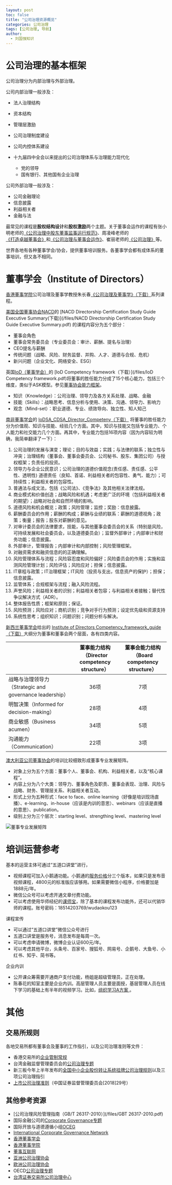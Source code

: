 ```yaml
---
layout: post
toc: false
title: "公司治理资源概览"
categories: 公司治理
tags: [公司治理, 导航]
author:
  - 刘国强知识
---
```


# 公司治理的基本框架

公司治理分为内部治理与外部治理。

公司内部治理一般涉及：

* 法人治理结构
* 资本结构
* 管理层激励
* 公司治理制度建设
* 公司内控体系建设

* 十九届四中全会以来提出的公司治理体系与治理能力现代化
  * 党的领导
  * 国有银行、其他国有企业治理

公司外部治理一般涉及：

* 公司金融理论
* 信息披露
* 利益相关者
* 金融与法



最常见的课程是**股权结构设计**和**股权激励**两个主题。关于董事会运作的课程有张小明老师的[《公司治理中股东董事监事运行规范》](http://www.huashijingji.com/course_details?courseid=13528)、周凌峰老师的[《打造卓越董事会》](http://www.jiangshi.org/517903/course_742248.html)和[《公司治理与董事会运作》](http://www.jiangshi.org/517903/course_742249.html)、崔丽老师的[《公司治理》](http://www.cnboke.com/show_course.asp?id=38844)等。

世界各地有各种董事学会/协会，提供董事培训服务。各董事学会都有成体系的董事培训，但又各不相同。

# 董事学会（Institute of Directors）

[香港董事学院](http://www.ehkcd.com.hk/)公司治理及董事学教授朱长春[《公司治理及董事学》（下载）](/files/zhuchangchun.pdf)系列课程。

[美国全国董事协会NACD](https://www.nacdonline.org/)的 [NACD Directorship Certification Study Guide Executive Summary(下载)](/files/NACD Directorship Certification Study Guide Executive Summary.pdf) 的课程内容分为五个部分：

- 董事会角色
- 董事会常务委员会（专业委员会：审计、薪酬、提名与治理）
- CEO提名与薪酬
- 传统问题（战略、风险、财务监督、并购、人才、道德与合规、危机）
- 新兴问题（企业文化、网络安全、ESG）

英国[IoD（董事学会）](https://www.iod.com/)的 [IoD Competency framework（下载）](/files/IoD Competency framework.pdf)将董事的胜任能力分成了15个核心能力，包括三个维度，类似于ASK模型。参见[董事协会能力框架](https://wdkedu.github.io/%E5%85%AC%E5%8F%B8%E6%B2%BB%E7%90%86/2020/11/11/iod-competency-framework.html)。

- 知识（Knowledge）：公司治理、领导力及各方关系处理、战略、金融
- 技能（Skills）：战略思考、信息分析与使用、决策、沟通、领导力、影响力
- 观念（Mind-set）：职业道德、专业、绩效导向、独立性、知人知己

[南非董事学会](https://www.iodsa.co.za/)的 [IoDSA_CDSA_Director_Competeny（下载）](/files/IoDSA_CDSA_Director_Competen.pdf) 将董事的胜任能力分为价值观、知识与技能、经验几个方面。其中，知识与技能又包括专业能力、个人能力和社交能力几个方面。再其中，专业能力包括16项内容（因为内容较为明确，我简单翻译了一下）：

1. 公司治理的发展与演变；理论；目的与效益；实践；与法律的联系；独立性与冲突；治理结构（董事会、董事会委员会、公司秘书、股东、集团公司）与授权框架；负责任的投资。
2. 领导力与企业公民意识；公司治理的道德价值观念(责任感、责任感、公平性、透明性)
   道德责任（良知、首诺、利益相关者的包容性、勇气、能力）；可持续性；利益相关者的包容性。
3. 普通法与成文法，包括《公司法》、《竞争法》及其他相关法律法规。
4. 商业模式和价值创造；战略风险和机遇；考虑更广泛的环境（包括利益相关者的期望）；战略对社会和自然环境的影响。
5. 道德风险和机会概览；政策；风险管理；监控；奖励：信息披露。
6. 薪酬委员会的作用；薪酬的构成；薪酬与业绩的联系：薪酬的道德视角；政策；衡量；报告；股东对薪酬的意见。
7. 对审计委员会的法律要求，技能，与其他董事会委员会的关系（特别是风险，可持续发展和社会委员会，以及道德委员会）；监督外部审计；内部审计和财务功能；信息披露。
8. 外部审计，管理报告；内部审计和内部控制；风险管理框架。
9. 对融资需求和融资信息的的正确理解。
10. 风险管理体系与流程；风险容忍度和风险偏好；风险委员会的作用；实施和监测风险管理计划；风险评估；风险应对；担保；信息披露。
11. IT章程与政策；IT治理框架；IT风险（投资与支出，信息资产的保护）；担保；信息披露。
12. 监管体系；合规框架与流程；融入风险流程。
13. 声誉风险；利益相关者的识别；利益相关者包容；与利益相关者接触；替代性争议解决方式（ADR）。
14. 整体报告性质；框架和原则；保证。
15. 风险预测；风险应对；商机识别；竞争对手行为预测；设定优先级和资源支持
16. 系统性思考；组织知识；问题识别；问题分析与解决。

[新西兰董事学会](https://www.iod.org.nz/)给出的 [Institute of Directors Competency_framework_guide（下载）](/files/Institute-of-Directors-Competency_framework_guide.pdf)大纲分为董事和董事会两个层面，各有四类内容。

|                                                         | 董事能力结构（Director competency structure） | 董事会能力结构（Board competency structure） |
| :------------------------------------------------------ | :-------------------------------------------: | :------------------------------------------: |
| 战略与治理领导力（Strategic and governance leadership） |                     36项                      |                     7项                      |
| 明智决策（Informed for decision-making）                |                     28项                      |                     4项                      |
| 商业敏感（Business acumen）                             |                     34项                      |                     5项                      |
| 沟通能力（Communication）                               |                     22项                      |                     3项                      |

[澳大利亚公司董事协会](http://www.companydirectors.com.au/director-resource-centre/corporate-governance-framework/framework)的培训比较细致形成董事专业发展矩阵。

- 对象上分为五个方面：董事个人、董事会、机构、利益相关者，以及“核心课程”。
- 内容上分为八个大类：领导力、董事角色及职责、董事会表现、治理、风险与战略、财务、管理层关系、利益相关者互动。
- 形式上分为五种形式：face to face、online learning（好像是培训现场直播）、e-learning、in-house（应该是内训的意思）、webinars（应该是直播的意思）、publication。
- 级别上分为三个层次：starting level、strengthing level、mastering level

![董事专业发展矩阵](/images/matrix.png)

# 培训运营参考

基本的运营主体可通过“五道口讲堂”进行，

- 视频课程可加入小鹅通功能。小鹅通的[服务价格](https://www.xiaoe-tech.com/server_price)分三个版本，如果只是发布音视频课程，4800元的标准版应该够用。如果需要微信小程序，价格要加是1888元/年。
- 微信公众号可以考虑开通文章付费功能。
- 可以考虑使用华师经纪的[课师宝](https://admin.91renrenshi.com/)，除了基本的课程发布功能外，还可以代销华师的课程。账号密码：18514203769/wudaokou123

课程宣传

- 可以通过“五道口讲堂”微信公众号进行
- 五道口讲堂是服务号，消息发布是每周一次。
- 可以考虑申请微博，微博企业认证600元/年。
- 可以考虑其他平台，头条号、百家号、搜狐号、网易号、企鹅号、大鱼号、小红书、知乎、简书等。

企业内训

- 公开课众筹需要开通商户支付功能，杨姐是超级管理员，正在处理。
- 陈春花的知室主要是企业内训。高层管理人员主要是面授，基层管理人员在线下学习的基础上有半年的视频学习。比如，[组织学习A方案 ](https://www.g2s.cn/aries_zhishish/zhishish.html#/cp/course1-A)。

# 其他

## 交易所规则

各地交易所都有董事会及董事的工作指引，以及公司治理准则等文件：

- 香港交易所的[企业管制常规](https://sc.hkex.com.hk/TuniS/www.hkex.com.hk/Listing/Rules-and-Guidance/Corporate-Governance-Practices?sc_lang=zh-CN)
- 台湾金融监督管理委员会的[公司治理专题](https://www.sfb.gov.tw/ch/home.jsp?id=882&parentpath=0%2C8)
- 新三板今年上半年发布的[全国中小企业股份转让系统挂牌公司治理规则](http://www.neeq.com.cn/uploads/1/file/public/202001/20200103174837_93eueqis2b.docx)以及三项公司治理指引
- [上市公司治理准则](http://www.sse.com.cn/lawandrules/regulations/csrcannoun/c/4657880.pdf)（中国证券监督管理委员会[2018]29号）

## 其他参考资源

- [公司治理风险管理指南（GB/T 26317-2010）](/files/GBT 26317-2010.pdf)
- 国际金融公司的[Corporate Governance专题](https://www.ifc.org/wps/wcm/connect/Topics_Ext_Content/IFC_External_Corporate_Site/IFC+CG/)
- 国际开放与道德遵循小组[OCEG](https://www.oceg.org/)
- [International Corporate Governance Network](https://www.icgn.org/)
- [香港董事学会](http://www.hkiod.com/sc/)
- [香港董事学院](http://www.ehkcd.com.hk/ContentTop.aspx?pid=1)
- [董事互联网](http://www.ciod.org.cn/)
- [亚洲公司治理协会](https://www.acga-asia.org/)
- [欧洲公司治理协会](https://ecgi.global/)
- OECD[公司治理专题](https://www.oecd.org/corporate/)
- [台湾证券交易所公司治理中心](https://cgc.twse.com.tw/)